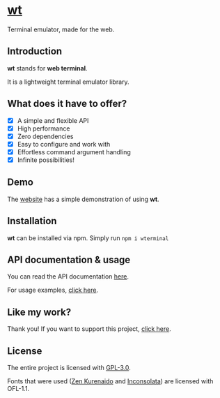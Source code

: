# [wt](https://wt.sany.one)
Terminal emulator, made for the web.

## Introduction
**wt** stands for **web terminal**.

It is a lightweight terminal emulator library.

## What does it have to offer?
- [x] A simple and flexible API
- [x] High performance
- [x] Zero dependencies
- [x] Easy to configure and work with
- [x] Effortless command argument handling
- [x] Infinite possibilities!

## Demo
The [website](https://wt.sany.one) has a simple demonstration of using **wt**.

## Installation
**wt** can be installed via npm. Simply run `npm i wterminal`

## API documentation & usage
You can read the API documentation [here](API.md).

For usage examples, [click here](USAGE.md).

## Like my work?
Thank you! If you want to support this project, [click here](SUPPORT.md).

## License
The entire project is licensed with [GPL-3.0](LICENSE).

Fonts that were used ([Zen Kurenaido](fonts/zen-kurenaido) and [Inconsolata](fonts/Inconsolata)) are licensed with OFL-1.1.
